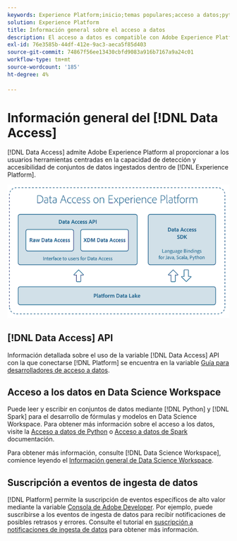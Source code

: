 ```yaml
---
keywords: Experience Platform;inicio;temas populares;acceso a datos;python sdk;spark sdk;api de acceso a datos
solution: Experience Platform
title: Información general sobre el acceso a datos
description: El acceso a datos es compatible con Adobe Experience Platform al proporcionar a los usuarios herramientas centradas en la capacidad de detección y accesibilidad de los conjuntos de datos de Platform ingestados.
exl-id: 76e3585b-44df-412e-9ac3-aeca5f85d403
source-git-commit: 74867f56ee13430cbfd9083a916b7167a9a24c01
workflow-type: tm+mt
source-wordcount: '185'
ht-degree: 4%

---
```


# Información general del [!DNL Data Access]

[!DNL Data Access] admite Adobe Experience Platform al proporcionar a los usuarios herramientas centradas en la capacidad de detección y accesibilidad de conjuntos de datos ingestados dentro de [!DNL Experience Platform].

![Acceso a datos en el Experience Platform](images/Data_Access_Experience_Platform.png)

## [!DNL Data Access] API

Información detallada sobre el uso de la variable [!DNL Data Access] API con la que conectarse [!DNL Platform] se encuentra en la variable [Guía para desarrolladores de acceso a datos](api.md).

## Acceso a los datos en Data Science Workspace

Puede leer y escribir en conjuntos de datos mediante [!DNL Python] y [!DNL Spark] para el desarrollo de fórmulas y modelos en Data Science Workspace. Para obtener más información sobre el acceso a los datos, visite la [Acceso a datos de Python](../data-science-workspace/authoring/python.md) o [Acceso a datos de Spark](../data-science-workspace/authoring/spark.md) documentación.

Para obtener más información, consulte [!DNL Data Science Workspace], comience leyendo el [Información general de Data Science Workspace](../data-science-workspace/home.md).

## Suscripción a eventos de ingesta de datos

[!DNL Platform] permite la suscripción de eventos específicos de alto valor mediante la variable [Consola de Adobe Developer](https://www.adobe.com/go/devs_console_ui). Por ejemplo, puede suscribirse a los eventos de ingesta de datos para recibir notificaciones de posibles retrasos y errores. Consulte el tutorial en [suscripción a notificaciones de ingesta de datos](../ingestion/quality/subscribe-events.md) para obtener más información.
